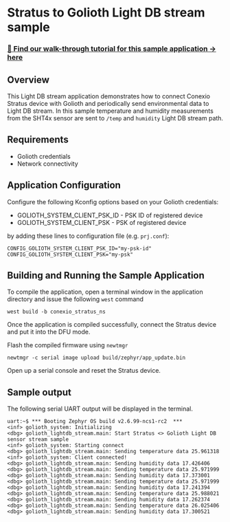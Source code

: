 
# Stratus to Golioth Light DB stream sample

### [📣 Find our walk-through tutorial for this sample application → here](https://www.rajeevpiyare.com/posts/stratus-to-golioth/)

## Overview

This Light DB stream application demonstrates how to connect Conexio Stratus device with Golioth and
periodically send environmental data to Light DB stream. In this sample temperature and humidity
measurements from the SHT4x sensor are sent to `/temp` and `humidity` Light DB stream path. 

## Requirements
- Golioth credentials
- Network connectivity

## Application Configuration

Configure the following Kconfig options based on your Golioth credentials:

- GOLIOTH_SYSTEM_CLIENT_PSK_ID  - PSK ID of registered device
- GOLIOTH_SYSTEM_CLIENT_PSK     - PSK of registered device

by adding these lines to configuration file (e.g. `prj.conf`):

```
CONFIG_GOLIOTH_SYSTEM_CLIENT_PSK_ID="my-psk-id"
CONFIG_GOLIOTH_SYSTEM_CLIENT_PSK="my-psk"
```

## Building and Running the Sample Application
To compile the application, open a terminal window in the application directory and issue the following `west` command
```
west build -b conexio_stratus_ns
```

Once the application is compiled successfully, connect the Stratus device and put it into the DFU mode.

Flash the compiled firmware using `newtmgr`
```
newtmgr -c serial image upload build/zephyr/app_update.bin
```

Open up a serial console and reset the Stratus device. 

## Sample output
The following serial UART output will be displayed in the terminal. 
```
uart:~$ *** Booting Zephyr OS build v2.6.99-ncs1-rc2  ***
<inf> golioth_system: Initializing
<dbg> golioth_lightdb_stream.main: Start Stratus <> Golioth Light DB sensor stream sample
<inf> golioth_system: Starting connect
<dbg> golioth_lightdb_stream.main: Sending temperature data 25.961318
<inf> golioth_system: Client connected!
<dbg> golioth_lightdb_stream.main: Sending humidity data 17.426406
<dbg> golioth_lightdb_stream.main: Sending temperature data 25.971999
<dbg> golioth_lightdb_stream.main: Sending humidity data 17.373001
<dbg> golioth_lightdb_stream.main: Sending temperature data 25.971999
<dbg> golioth_lightdb_stream.main: Sending humidity data 17.241394
<dbg> golioth_lightdb_stream.main: Sending temperature data 25.988021
<dbg> golioth_lightdb_stream.main: Sending humidity data 17.262374
<dbg> golioth_lightdb_stream.main: Sending temperature data 26.025406
<dbg> golioth_lightdb_stream.main: Sending humidity data 17.300521
```
